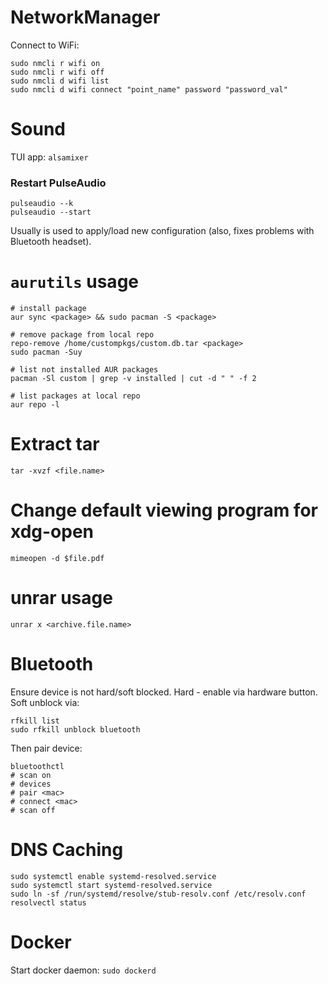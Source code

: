 # NetworkManager

Connect to WiFi:

```
sudo nmcli r wifi on
sudo nmcli r wifi off
sudo nmcli d wifi list
sudo nmcli d wifi connect "point_name" password "password_val"
```

# Sound

TUI app: `alsamixer`

### Restart PulseAudio

```
pulseaudio --k
pulseaudio --start
```

Usually is used to apply/load new configuration (also, fixes problems with Bluetooth headset).

# `aurutils` usage

```
# install package
aur sync <package> && sudo pacman -S <package>

# remove package from local repo
repo-remove /home/custompkgs/custom.db.tar <package>
sudo pacman -Suy

# list not installed AUR packages
pacman -Sl custom | grep -v installed | cut -d " " -f 2

# list packages at local repo
aur repo -l
```

# Extract tar

```
tar -xvzf <file.name>
```

# Change default viewing program for xdg-open

```
mimeopen -d $file.pdf
```

# unrar usage

```
unrar x <archive.file.name>
```

# Bluetooth

Ensure device is not hard/soft blocked. Hard - enable via hardware button.
Soft unblock via:

```
rfkill list
sudo rfkill unblock bluetooth
```

Then pair device:

```
bluetoothctl
# scan on
# devices
# pair <mac>
# connect <mac>
# scan off
```

# DNS Caching

```
sudo systemctl enable systemd-resolved.service
sudo systemctl start systemd-resolved.service
sudo ln -sf /run/systemd/resolve/stub-resolv.conf /etc/resolv.conf
resolvectl status
```

# Docker

Start docker daemon: `sudo dockerd`
